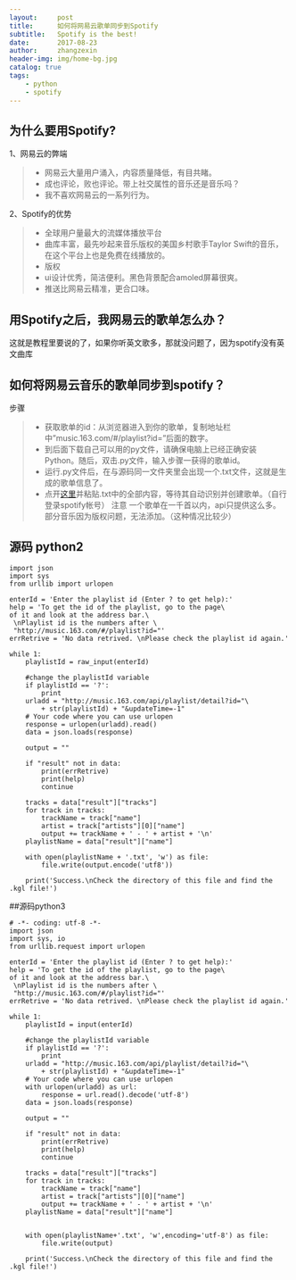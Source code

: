 ```yaml
---
layout:     post
title:      如何将网易云歌单同步到Spotify
subtitle:   Spotify is the best!
date:       2017-08-23
author:     zhangzexin
header-img: img/home-bg.jpg
catalog: true
tags:
	- python
	- spotify
---
```

## 为什么要用Spotify?
1、网易云的弊端 
> * 网易云大量用户涌入，内容质量降低，有目共睹。
> * 成也评论，败也评论。带上社交属性的音乐还是音乐吗？
> * 我不喜欢网易云的一系列行为。

2、Spotify的优势
> * 全球用户量最大的流媒体播放平台
> * 曲库丰富，最先吵起来音乐版权的美国乡村歌手Taylor Swift的音乐，在这个平台上也是免费在线播放的。
> * 版权 
> * ui设计优秀，简洁便利。黑色背景配合amoled屏幕很爽。
> * 推送比网易云精准，更合口味。

## 用Spotify之后，我网易云的歌单怎么办？
这就是教程里要说的了，如果你听英文歌多，那就没问题了，因为spotify没有英文曲库

## 如何将网易云音乐的歌单同步到spotify？

步骤
> * 获取歌单的id：从浏览器进入到你的歌单，复制地址栏中”music.163.com/#/playlist?id=”后面的数字。 
> * 到后面下载自己可以用的py文件，请确保电脑上已经正确安装Python。随后，双击.py文件，输入步骤一获得的歌单id。
> * 运行.py文件后，在与源码同一文件夹里会出现一个.txt文件，这就是生成的歌单信息了。
> * 点开[这里](http://spotlistr.herokuapp.com/#/search/textbox)并粘贴.txt中的全部内容，等待其自动识别并创建歌单。（自行登录spotify帐号）
注意 
一个歌单在一千首以内，api只提供这么多。 
部分音乐因为版权问题，无法添加。（这种情况比较少）

## 源码 python2
```
import json
import sys
from urllib import urlopen

enterId = 'Enter the playlist id (Enter ? to get help):'
help = 'To get the id of the playlist, go to the page\
of it and look at the address bar.\
 \nPlaylist id is the numbers after \
 "http://music.163.com/#/playlist?id="'
errRetrive = 'No data retrived. \nPlease check the playlist id again.'

while 1:
	playlistId = raw_input(enterId)

	#change the playlistId variable 
	if playlistId == '?':
		print
	urladd = "http://music.163.com/api/playlist/detail?id="\
		+ str(playlistId) + "&updateTime=-1"
	# Your code where you can use urlopen
	response = urlopen(urladd).read()
	data = json.loads(response)

	output = ""

	if "result" not in data:
		print(errRetrive)
		print(help)
		continue

	tracks = data["result"]["tracks"]
	for track in tracks:
		trackName = track["name"]
		artist = track["artists"][0]["name"]
		output += trackName + ' - ' + artist + '\n'
	playlistName = data["result"]["name"]

	with open(playlistName + '.txt', 'w') as file:
		file.write(output.encode('utf8'))

	print('Success.\nCheck the directory of this file and find the .kgl file!')
```
##源码python3
```
# -*- coding: utf-8 -*-
import json
import sys, io
from urllib.request import urlopen

enterId = 'Enter the playlist id (Enter ? to get help):'
help = 'To get the id of the playlist, go to the page\
of it and look at the address bar.\
 \nPlaylist id is the numbers after \
 "http://music.163.com/#/playlist?id="'
errRetrive = 'No data retrived. \nPlease check the playlist id again.'

while 1:
	playlistId = input(enterId)

	#change the playlistId variable 
	if playlistId == '?':
		print
	urladd = "http://music.163.com/api/playlist/detail?id="\
		+ str(playlistId) + "&updateTime=-1"
	# Your code where you can use urlopen
	with urlopen(urladd) as url:
		response = url.read().decode('utf-8')
	data = json.loads(response)

	output = ""

	if "result" not in data:
		print(errRetrive)
		print(help)
		continue

	tracks = data["result"]["tracks"]
	for track in tracks:
		trackName = track["name"]
		artist = track["artists"][0]["name"]
		output += trackName + ' - ' + artist + '\n'
	playlistName = data["result"]["name"]


	with open(playlistName+'.txt', 'w',encoding='utf-8') as file:
		file.write(output)

	print('Success.\nCheck the directory of this file and find the .kgl file!')
```